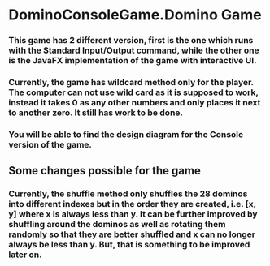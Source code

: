 # DominoConsoleGame.Domino Game
### This game has 2 different version, first is the one which runs with the Standard Input/Output command, while the other one is the JavaFX implementation of the game with interactive UI.

### Currently, the game has wildcard method only for the player. The computer can not use wild card as it is supposed to work, instead it takes 0 as any other numbers and only places it next to another zero. It still has work to be done.

### You will be able to find the design diagram for the Console version of the game. 

## Some changes possible for the game
### Currently, the shuffle method only shuffles the 28 dominos into different indexes but in the order they are created, i.e. [x, y] where x is always less than y. It can be further improved by shuffling around the dominos as well as rotating them randomly so that they are better shuffled and x can no longer always be less than y. But, that is something to be improved later on.

